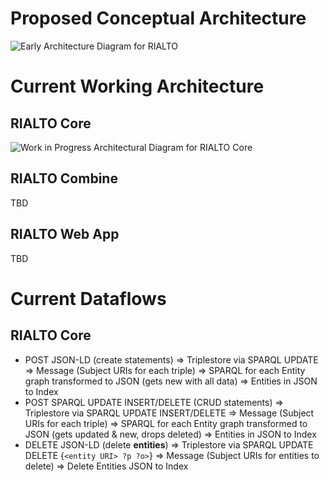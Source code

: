 # Proposed Conceptual Architecture

![Early Architecture Diagram for RIALTO](https://docs.google.com/drawings/d/e/2PACX-1vSQ02m-7tdxzE7UYSbWPsl8DmeWboT952DhosgTLjNCAIUb1f95q71XpijdMQiD60MaWCGBsURLkSmP/pub?w=1440&h=1080)

# Current Working Architecture
## RIALTO Core
![Work in Progress Architectural Diagram for RIALTO Core](/sul-dlss/rialto/wiki/Current_RIALTO_Architecture.png)

## RIALTO Combine
TBD

## RIALTO Web App
TBD

# Current Dataflows

## RIALTO Core

* POST JSON-LD (create statements) => Triplestore via SPARQL UPDATE => Message (Subject URIs for each triple) => SPARQL for each Entity graph transformed to JSON (gets new with all data) => Entities in JSON to Index
* POST SPARQL UPDATE INSERT/DELETE (CRUD statements) => Triplestore via SPARQL UPDATE INSERT/DELETE => Message (Subject URIs for each triple) => SPARQL for each Entity graph transformed to JSON (gets updated & new, drops deleted) => Entities in JSON to Index
* DELETE JSON-LD (delete **entities**) => Triplestore via SPARQL UPDATE DELETE {`<entity URI> ?p ?o>`} => Message (Subject URIs for entities to delete) => Delete Entities JSON to Index